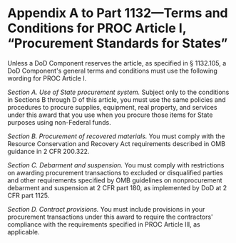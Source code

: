# Appendix A to Part 1132—Terms and Conditions for PROC Article I, “Procurement Standards for States”


Unless a DoD Component reserves the article, as specified in § 1132.105, a DoD Component's general terms and conditions must use the following wording for PROC Article I.


*Section A. Use of State procurement system.* Subject only to the conditions in Sections B through D of this article, you must use the same policies and procedures to procure supplies, equipment, real property, and services under this award that you use when you procure those items for State purposes using non-Federal funds.


*Section B. Procurement of recovered materials.* You must comply with the Resource Conservation and Recovery Act requirements described in OMB guidance in 2 CFR 200.322.


*Section C. Debarment and suspension.* You must comply with restrictions on awarding procurement transactions to excluded or disqualified parties and other requirements specified by OMB guidelines on nonprocurement debarment and suspension at 2 CFR part 180, as implemented by DoD at 2 CFR part 1125.


*Section D. Contract provisions.* You must include provisions in your procurement transactions under this award to require the contractors' compliance with the requirements specified in PROC Article III, as applicable.




